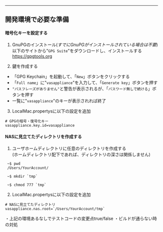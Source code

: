 
___
  
## 開発環境で必要な準備

#### 暗号化キーを設定する 

1. GnuPGのインストール(_すでにGnuPGがインストールされている場合は不要_)
 以下のサイトから"`GPG Suite`"をダウンロードし、インストールする  
 <https://gpgtools.org>  

2. 鍵を作成する
  - 「GPG Keychain」を起動して、「`New`」ボタンをクリックする   
  - 「`Full name`」に"`vasappliance`"を入力して、「`Generate key`」ボタンを押す  
  - `"パスフレーズがありません"`と警告が表示されるが、「`パスワード無しで続ける`」ボタンを押す  
  - 一覧に"`vasappliance`"のキーが表示されれば終了  
  
3. LocalMac.propertysに以下の設定を追加  

 ```
 # GPGの暗号・復号化キー
 vasappliance.key.id=vasappliance
 ```

#### NASに見立てたディレクトリを作成する

1. ユーザホームディレクトリに任意のディレクトリを作成する  
(ホームディレクトリ配下であれば、ディレクトリの深さは関係しません)

 ```
  ~$ pwd
  /Users/YourAccount/
  
  ~$ mkdir `tmp`
 
  ~$ chmod 777 `tmp`
 ```

2. LocalMac.propertysに以下の設定を追加

 ```
 # NASに見立てたディレクトリ
 vasappliance.nas.root=`/Users/YourAccount/tmp`
 ```

・上記の環境あるなしでテストコードの変更点true/false
・ビルドが通らない時の対処
